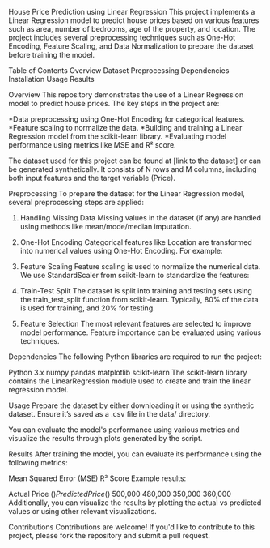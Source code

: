 House Price Prediction using Linear Regression
This project implements a Linear Regression model to predict house prices based on various features such as area, number of bedrooms, age of the property, and location. The project includes several preprocessing techniques such as One-Hot Encoding, Feature Scaling, and Data Normalization to prepare the dataset before training the model.

Table of Contents
Overview
Dataset
Preprocessing
Dependencies
Installation
Usage
Results

Overview
This repository demonstrates the use of a Linear Regression model to predict house prices. The key steps in the project are:

*Data preprocessing using One-Hot Encoding for categorical features.
*Feature scaling to normalize the data.
*Building and training a Linear Regression model from the scikit-learn library.
*Evaluating model performance using metrics like MSE and R² score.

The dataset used for this project can be found at [link to the dataset] or can be generated synthetically. It consists of N rows and M columns, including both input features and the target variable (Price).


Preprocessing
To prepare the dataset for the Linear Regression model, several preprocessing steps are applied:

1. Handling Missing Data
Missing values in the dataset (if any) are handled using methods like mean/mode/median imputation.

2. One-Hot Encoding
Categorical features like Location are transformed into numerical values using One-Hot Encoding. For example:

 
3. Feature Scaling
Feature scaling is used to normalize the numerical data. We use StandardScaler from scikit-learn to standardize the features:

4. Train-Test Split
The dataset is split into training and testing sets using the train_test_split function from scikit-learn. Typically, 80% of the data is used for training, and 20% for testing.

5. Feature Selection
The most relevant features are selected to improve model performance. Feature importance can be evaluated using various techniques.

Dependencies
The following Python libraries are required to run the project:

Python 3.x
numpy
pandas
matplotlib
scikit-learn
The scikit-learn library contains the LinearRegression module used to create and train the linear regression model.

Usage
Prepare the dataset by either downloading it or using the synthetic dataset. Ensure it’s saved as a .csv file in the data/ directory.

You can evaluate the model's performance using various metrics and visualize the results through plots generated by the script.

Results
After training the model, you can evaluate its performance using the following metrics:

Mean Squared Error (MSE)
R² Score
Example results:

Actual Price ($)	Predicted Price ($)
500,000	480,000
350,000	360,000
Additionally, you can visualize the results by plotting the actual vs predicted values or using other relevant visualizations.

Contributions
Contributions are welcome! If you'd like to contribute to this project, please fork the repository and submit a pull request.








